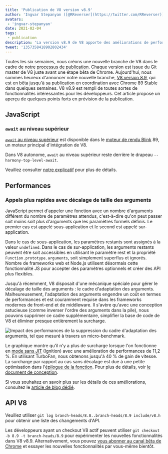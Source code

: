 ```yaml
---
title: 'Publication de V8 version v8.9'
author: 'Ingvar Stepanyan ([@RReverser](https://twitter.com/RReverser)), en attente d'un appel'
avatars:
 - 'ingvar-stepanyan'
date: 2021-02-04
tags:
 - publication
description: 'La version v8.9 de V8 apporte des améliorations de performances pour les appels avec un décalage de taille d'arguments.'
tweet: '1357358418902802434'
---
```

Toutes les six semaines, nous créons une nouvelle branche de V8 dans le cadre de notre [processus de publication](https://v8.dev/docs/release-process). Chaque version est issue du Git master de V8 juste avant une étape bêta de Chrome. Aujourd'hui, nous sommes heureux d'annoncer notre nouvelle branche, [V8 version 8.9](https://chromium.googlesource.com/v8/v8.git/+log/branch-heads/8.9), qui est en bêta jusqu'à sa publication en coordination avec Chrome 89 Stable dans quelques semaines. V8 v8.9 est rempli de toutes sortes de fonctionnalités intéressantes pour les développeurs. Cet article propose un aperçu de quelques points forts en prévision de la publication.

<!--truncate-->
## JavaScript

### `await` au niveau supérieur

[`await` au niveau supérieur](https://v8.dev/features/top-level-await) est disponible dans le [moteur de rendu Blink](https://www.chromium.org/blink) 89, un moteur principal d'intégration de V8.

Dans V8 autonome, `await` au niveau supérieur reste derrière le drapeau `--harmony-top-level-await`.

Veuillez consulter [notre explicatif](https://v8.dev/features/top-level-await) pour plus de détails.

## Performances

### Appels plus rapides avec décalage de taille des arguments

JavaScript permet d'appeler une fonction avec un nombre d'arguments différent du nombre de paramètres attendus, c'est-à-dire qu'on peut passer soit moins soit plus d'arguments que les paramètres formels définis. Le premier cas est appelé sous-application et le second est appelé sur-application.

Dans le cas de sous-application, les paramètres restants sont assignés à la valeur `undefined`. Dans le cas de sur-application, les arguments restants peuvent être soit accessibles en utilisant le paramètre rest et la propriété `Function.prototype.arguments`, soit simplement superflus et ignorés. Nombre de frameworks web et Node.js utilisent désormais cette fonctionnalité JS pour accepter des paramètres optionnels et créer des API plus flexibles.

Jusqu'à récemment, V8 disposait d'une mécanique spéciale pour gérer le décalage de taille des arguments : le cadre d'adaptation des arguments. Malheureusement, l'adaptation des arguments engendre un coût en termes de performances et est couramment requise dans les frameworks modernes de front-end et de middleware. Il s'avère qu'avec une conception astucieuse (comme inverser l'ordre des arguments dans la pile), nous pouvons supprimer ce cadre supplémentaire, simplifier la base de code de V8 et éliminer presque entièrement la surcharge.

![Impact des performances de la suppression du cadre d'adaptation des arguments, tel que mesuré à travers un micro-benchmark.](/_img/v8-release-89/perf.svg)

Le graphique montre qu'il n'y a plus de surcharge lorsque l'on fonctionne en [mode sans JIT](https://v8.dev/blog/jitless) (Ignition) avec une amélioration de performances de 11,2 %. En utilisant TurboFan, nous obtenons jusqu'à 40 % de gain de vitesse. La surcharge par rapport au cas sans décalage est due à une petite optimisation dans l'[épilogue de la fonction](https://source.chromium.org/chromium/chromium/src/+/master:v8/src/compiler/backend/x64/code-generator-x64.cc;l=4905;drc=5056f555010448570f7722708aafa4e55e1ad052). Pour plus de détails, voir [le document de conception](https://docs.google.com/document/d/15SQV4xOhD3K0omGJKM-Nn8QEaskH7Ir1VYJb9_5SjuM/edit).

Si vous souhaitez en savoir plus sur les détails de ces améliorations, consultez le [article de blog dédié](https://v8.dev/blog/adaptor-frame).

## API V8

Veuillez utiliser `git log branch-heads/8.8..branch-heads/8.9 include/v8.h` pour obtenir une liste des changements d'API.

Les développeurs ayant un checkout V8 actif peuvent utiliser `git checkout -b 8.9 -t branch-heads/8.9` pour expérimenter les nouvelles fonctionnalités dans V8 v8.9. Alternativement, vous pouvez [vous abonner au canal bêta de Chrome](https://www.google.com/chrome/browser/beta.html) et essayer les nouvelles fonctionnalités par vous-même bientôt.
